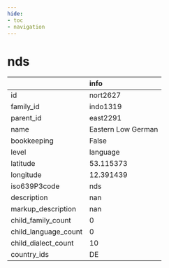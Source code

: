 ```yaml
---
hide:
- toc
- navigation
---
```

# nds
|                      | info               |
|:---------------------|:-------------------|
| id                   | nort2627           |
| family_id            | indo1319           |
| parent_id            | east2291           |
| name                 | Eastern Low German |
| bookkeeping          | False              |
| level                | language           |
| latitude             | 53.115373          |
| longitude            | 12.391439          |
| iso639P3code         | nds                |
| description          | nan                |
| markup_description   | nan                |
| child_family_count   | 0                  |
| child_language_count | 0                  |
| child_dialect_count  | 10                 |
| country_ids          | DE                 |
